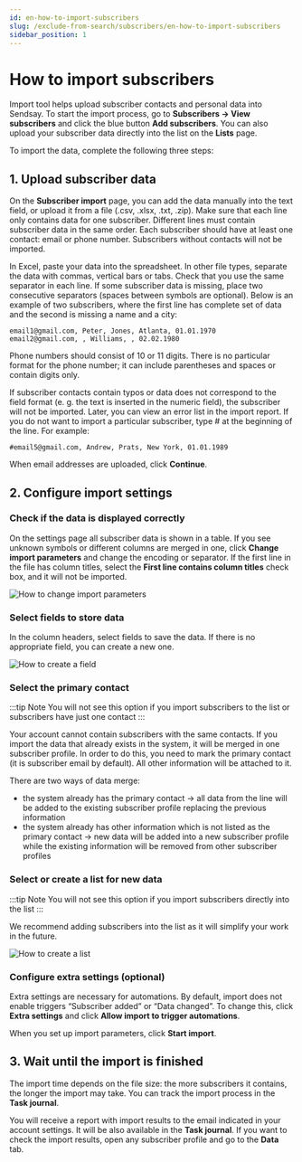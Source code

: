 ```yaml
---
id: en-how-to-import-subscribers
slug: /exclude-from-search/subscribers/en-how-to-import-subscribers
sidebar_position: 1
---
```


# How to import subscribers

Import tool helps upload subscriber contacts and personal data into Sendsay. To start the import process, go to **Subscribers → View subscribers** and click the blue button **Add subscribers**. You can also upload your subscriber data directly into the list on the **Lists** page.

To import the data, complete the following three steps:

## 1. Upload subscriber data
On the **Subscriber import** page, you can add the data manually into the text field, or upload it from a file (.csv, .xlsx, .txt, .zip). Make sure that each line only contains data for one subscriber. Different lines must contain subscriber data in the same order. Each subscriber should have at least one contact: email or phone number. Subscribers without contacts will not be imported.

In Excel, paste your data into the spreadsheet. In other file types, separate the data with commas, vertical bars or tabs. Check that you use the same separator in each line. If some subscriber data is missing, place two consecutive separators (spaces between symbols are optional). Below is an example of two subscribers, where the first line has complete set of data and the second is missing a name and a city:
```
email1@gmail.com, Peter, Jones, Atlanta, 01.01.1970
email2@gmail.com, , Williams, , 02.02.1980
```

Phone numbers should consist of 10 or 11 digits. There is no particular format for the phone number; it can include parentheses and spaces or contain digits only.

If subscriber contacts contain typos or data does not correspond to the field format (e. g. the text is inserted in the numeric field), the subscriber will not be imported. Later, you can view an error list in the import report. If you do not want to import a particular subscriber, type # at the beginning of the line. For example:
```
#email5@gmail.com, Andrew, Prats, New York, 01.01.1989
```
When email addresses are uploaded, click **Continue**.

## 2. Configure import settings

### Check if the data is displayed correctly
On the settings page all subscriber data is shown in a table. If you see unknown symbols or different columns are merged in one, click **Change import parameters** and change the encoding or separator. If the first line in the file has column titles, select the **First line contains column titles** check box, and it will not be imported.

![How to change import parameters](/img/subscribers/import-and-export/how-to-import-subscribers/how-to-change-import-parameters-en.gif) <br/>

### Select fields to store data
In the column headers, select fields to save the data. If there is no appropriate field, you can create a new one.

![How to create a field](/img/subscribers/import-and-export/how-to-import-subscribers/how-to-create-a-field-en.gif) <br/>

### Select the primary contact
:::tip Note
You will not see this option if you import subscribers to the list or subscribers have just one contact
:::

Your account cannot contain subscribers with the same contacts. If you import the data that already exists in the system, it will be merged in one subscriber profile. In order to do this, you need to mark the primary contact (it is subscriber email by default). All other information will be attached to it.

There are two ways of data merge:
- the system already has the primary contact → all data from the line will be added to the existing subscriber profile replacing the previous information
- the system already has other information which is not listed as the primary contact → new data will be added into a new subscriber profile while the existing information will be removed from other subscriber profiles

### Select or create a list for new data
:::tip Note
You will not see this option if you import subscribers directly into the list
:::

We recommend adding subscribers into the list as it will simplify your work in the future.

![How to create a list](/img/subscribers/import-and-export/how-to-import-subscribers/how-to-create-a-list-en.gif) <br/>

### Configure extra settings (optional)
Extra settings are necessary for automations. By default, import does not enable triggers “Subscriber added” or “Data changed”. To change this, click **Extra settings** and click **Allow import to trigger automations**.

When you set up import parameters, click **Start import**.

## 3. Wait until the import is finished
The import time depends on the file size: the more subscribers it contains, the longer the import may take. You can track the import process in the **Task journal**.

You will receive a report with import results to the email indicated in your account settings. It will be also available in the **Task journal**. If you want to check the import results, open any subscriber profile and go to the **Data** tab.